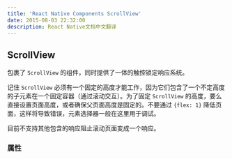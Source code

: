 ```yaml
---
title: 'React Native Components ScrollView'
date: 2015-08-03 22:32:00
description: React Native文档中文翻译
---
```


## ScrollView
包裹了 ```ScrollView``` 的组件，同时提供了一体的触控锁定响应系统。

记住 ```ScrollView``` 必须有一个固定的高度才能工作，因为它们包含了一个不定高度的子元素在一个固定容器（通过滚动交互）。为了固定 ```ScrollView``` 的高度，要么直接设置页面高度，或者确保父页面高度是固定的。不要通过 ```{flex: 1}``` 降低页面，这样将导致错误，元素选择器一般在这里用于调试。

目前不支持其他包含的响应阻止滚动页面变成一个响应。

### 属性
